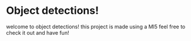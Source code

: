 # Object detections!
welcome to object detections! this project is made using a Ml5 feel free to check it out and have fun!
